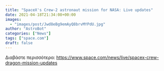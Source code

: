 ```yaml
---
title: "SpaceX's Crew-2 astronaut mission for NASA: Live updates"
date: 2021-04-18T21:34:08+00:00
images:
  - "images/post/Jwd8eBg9emAyQ8brvMYPdU.jpg"
author: "AstroBot"
categories: ["News"]
tags: ["space.com"]
draft: false
---
```




Διαβάστε περισσότερα: https://www.space.com/news/live/spacex-crew-dragon-mission-updates
